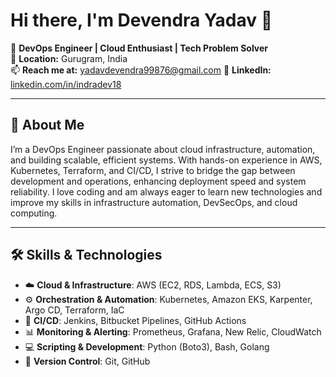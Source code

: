 # Hi there, I'm Devendra Yadav 👋

🎯 **DevOps Engineer | Cloud Enthusiast | Tech Problem Solver**  
📍 **Location:** Gurugram, India  
📫 **Reach me at:** [yadavdevendra99876@gmail.com](mailto:yadavdevendra99876@gmail.com) 
💼 **LinkedIn:** [linkedin.com/in/indradev18](https://linkedin.com/in/indradev18)  

---

## 🚀 About Me
I’m a DevOps Engineer passionate about cloud infrastructure, automation, and building scalable, efficient systems. With hands-on experience in AWS, Kubernetes, Terraform, and CI/CD, I strive to bridge the gap between development and operations, enhancing deployment speed and system reliability. I love coding and am always eager to learn new technologies and improve my skills in infrastructure automation, DevSecOps, and cloud computing.

---

## 🛠️ Skills & Technologies

- ☁️ **Cloud & Infrastructure**: AWS (EC2, RDS, Lambda, ECS, S3)
- ⚙️ **Orchestration & Automation**: Kubernetes, Amazon EKS, Karpenter, Argo CD, Terraform, IaC
- 🚀 **CI/CD**: Jenkins, Bitbucket Pipelines, GitHub Actions
- 📊 **Monitoring & Alerting**: Prometheus, Grafana, New Relic, CloudWatch
- 💻 **Scripting & Development**: Python (Boto3), Bash, Golang
- 🔄 **Version Control**: Git, GitHub
